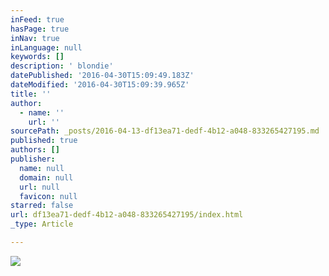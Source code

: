 ```yaml
---
inFeed: true
hasPage: true
inNav: true
inLanguage: null
keywords: []
description: ' blondie'
datePublished: '2016-04-30T15:09:49.183Z'
dateModified: '2016-04-30T15:09:39.965Z'
title: ''
author:
  - name: ''
    url: ''
sourcePath: _posts/2016-04-13-df13ea71-dedf-4b12-a048-833265427195.md
published: true
authors: []
publisher:
  name: null
  domain: null
  url: null
  favicon: null
starred: false
url: df13ea71-dedf-4b12-a048-833265427195/index.html
_type: Article

---
```

![](https://s3-us-west-2.amazonaws.com/the-grid-img/p/cc478aa3cbc77d32a4808ae2b24adc0da92bbb1b.jpg)
